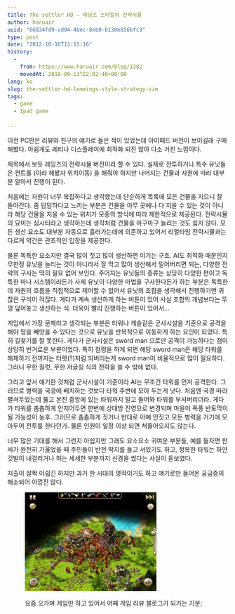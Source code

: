 ```yaml
---
title: The settler HD – 레밍즈 스타일의 전략시뮬
author: haruair
uuid: "66834fd9-cd04-4bec-8eb0-b130e856bfc3"
type: post
date: "2012-10-16T13:15:16"
history:
  - 
    from: https://www.haruair.com/blog/1382
    movedAt: 2018-09-13T22:02:40+00:00
lang: ko
slug: the-settler-hd-lemmings-style-strategy-sim
tags:
  - game
  - Ipad game

---
```

이전 PC판은 리뷰와 친구의 얘기로 들은 적이 있었는데 아이패드 버전이 보이길래 구매해봤다. 아쉽게도 레티나 디스플레이에 최적화 되진 않아 다소 거친 느낌이다.

제목에서 보듯 레밍즈의 전략시뮬 버전이라 할 수 있다. 실제로 전투하거나 특수 유닛들은 컨트롤 (이라 해봤자 위치이동) 을 해줘야 하지만 나머지는 건물과 자원에 따라 대부분 알아서 진행이 된다.

처음에는 자원이 너무 복잡하다고 생각했는데 단순하게 목록에 모든 건물을 지으니 잘 돌아간다. 좀 답답하다고 느끼는 부분은 건물을 아무 곳에나 다 지을 수 있는 것이 아니라 해당 건물을 지을 수 있는 위치가 모종의 방식에 따라 제한적으로 제공된다. 전략시뮬의 묘미는 심시티라고 생각하는데 생각처럼 건물을 마구마구 늘리는 것도 쉽지 않다. 모든 생산 요소도 대부분 자동으로 흘러가는데에 의존하고 있어서 리얼타임 전략시뮬과는 다르게 약간은 관조적인 입장을 제공한다.

물론 독특한 요소지만 결국 많이 짓고 많이 생산하면 이기는 구조. AI도 최적화 때문인지 무한정 유닛을 늘리는 것이 아니라서 잘 막고 많이 생산해서 밀어버리면 되는, 다양한 전략의 구사는 딱히 필요 없어 보인다. 주어지는 유닛들의 종류는 상당히 다양한 편이고 독특한 마나 시스템이라든가 사제 유닛이 다양한 마법을 구사한다든가 하는 부분은 독특한데 자원의 흐름을 직접적으로 제어할 수 없어서 유닛의 조합을 생각해서 진행하기엔 귀찮은 구석이 적잖다. 게다가 계속 생산하게 하는 버튼이 있어 사실 조합의 개념보다는 뚜껑 덮어놓고 생산하는 식. 더욱이 빨리 진행하는 버튼이 있어서&#8230;

게임에서 가장 문제라고 생각되는 부분은 타워나 캐슬같은 군사시설을 기준으로 공격을 해야 땅을 빼앗을 수 있다는 것으로 유닛을 반복적으로 이동하게 하는 요인이 되었다. 특히 길찾기를 잘 못한다. 게다가 군사시설은 sword man 으로만 공격이 가능하다는 점이 상당히 번거로운 부분이었다. 특히 점령을 하게 되면 해당 sword man은 해당 타워를 해체하기 전까지는 터렛(?)처럼 되버리는게 sword man이 비율적으로 많이 필요하다. 그러니 무한 질럿, 무한 저글링 식의 전략을 쓸 수 밖에 없다.

그리고 앞서 얘기한 것처럼 군사시설이 기준이라 AI는 무조건 타워를 먼저 공격한다. 그러므로 병력을 국경에 배치하는 것보다 타워 주변에 모아 두는게 낫다. 처음엔 국경 따라 펼쳐두었는데 뚫고 본진 중앙에 있는 타워까지 밀고 들어와 타워를 부셔버리더라. 게다가 타워를 촘촘하게 안지어두면 한번에 상대방 진영으로 변경되며 마을이 폭풍 반토막이 될 가능성이 농후. 그러므로 촘촘하게 짓거나 반대로 아예 안짓고 모든 병력을 거기에 모아두어 전투를 한다던가. 물론 인원이 일정 이상 되면 쳐들어오지도 않는다.

너무 많은 기대를 해서 그런지 아쉽지만 그래도 요소요소 귀여운 부분들, 예를 들자면 판세가 완전히 기울었을 때 주민들이 반전 딱지를 들고 서있기도 하고, 정복한 타워는 하얀 깃발이 내걸리거나 하는 세세한 부분까지 신경을 썼다는 사실이 돋보였다.

지출이 살짝 아쉽긴 하지만 과거 한 시대의 명작이기도 하고 얘기로만 들어온 궁금증이 해소되어 아깝진 않다.<figure class="wp-caption aligncenter">

![결국 물량 많으면 이기는 RTS. 생각처럼 물량이 잘 안뽑아지는게 문제.](20121017-001532.jpg)

요즘 오가며 게임만 하고 있어서 어째 게임 리뷰 블로그가 되가는 기분;
